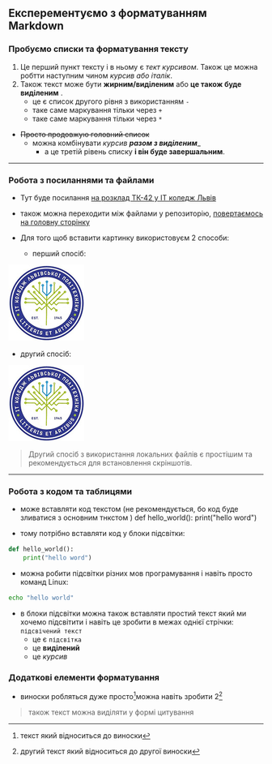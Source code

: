 ## Експерементуємо з форматуванням Markdown
### Пробуємо списки та форматування тексту 
1. Це перший пункт тексту і в ньому є _тект курсивом_. Також це можна робтти наступним чином *курсив або італік*.
1. Також текст може бути __жирним/виділеним__ або **це також буде виділеним** .
    - це є список другого рівня з використанням `-`
    + таке саме маркування тільки через `+`
    * таке саме маркування тільки через `*`
- ~~Просто продовжую головний список~~
    - можна комбінувати _курсив **разом з виділеним**__
        - а це третій рівень списку __і він буде завершальним__.

---

### Робота з посиланнями та файлами
- Тут буде посилання [на розклад ТК-42 у IT коледж Львів](https://itcollege.lviv.ua/rozklad-1-sem-23-24/ "Переходимо по URL")
- також можна переходити між файлами у репозиторію, [повертаємось на головну сторінку](../README.md)

- Для того щоб вставити картинку використовуєм 2 способи: 
    - перший спосіб:

![будь-який текст.](https://github.com/dmytro-pryshliak/r1/raw/main/init/pictures/logo-lit.jpg "Не забуваємо змінити blob на raw")

- другий спосіб:

![будь-який текст.](pictures/logo-lit.jpg "Перехід до локального файлу")

> Другий спосіб з використання локальних файлів є простішим та рекомендується для встановлення скріншотів.

---

### Робота з кодом та таблицями
+ може вставляти код текстом (не рекомендується, бо код буде зливатися з основним тнкстом )
def hello_world():
    print("hello word")

+ тому потрібно вставляти код у блоки підсвітки:
```python
def hello_world():
    print("hello word")
```

+ можна робити підсвітки різних мов програмування і навіть просто команд Linux:
```bash
echo "hello world"
```

+ в блоки підсвітки можна також вставляти простий текст який ми хочемо підсвітити і навіть це зробити в межах однієї стрічки: `підсвічений текст`
    - це є `підсвітка`
    - це __виділений__
    - це  _курсив_


### Додаткові елементи форматування 
+ виноски робляться дуже просто[^info]можна навіть зробити 2[^2]

> також текст можна виділяти у формі цитування 

[^info]: текст який відноситься до виноски
[^2]: другий текст який відноситься до другої виноски

